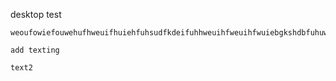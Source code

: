 desktop test
```
weoufowiefouwehufhweuifhuiehfuhsudfkdeifuhhweuihfweuihfwuiebgkshdbfuhuwehfuwef
```

```
add texting
```

```
text2
```